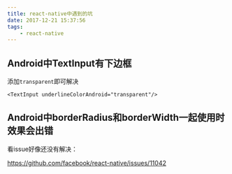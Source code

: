 ```yaml
---
title: react-native中遇到的坑
date: 2017-12-21 15:37:56
tags:
    - react-native
---
```


## Android中TextInput有下边框

添加`transparent`即可解决

```
<TextInput underlineColorAndroid="transparent"/>
```

## Android中borderRadius和borderWidth一起使用时效果会出错

看issue好像还没有解决：

https://github.com/facebook/react-native/issues/11042